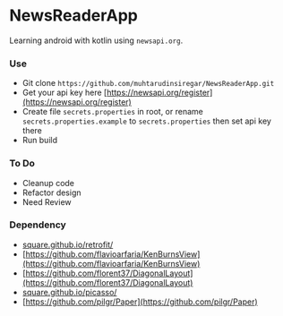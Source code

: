 # NewsReaderApp
Learning android with kotlin using `newsapi.org`.

### Use
 - Git clone `https://github.com/muhtarudinsiregar/NewsReaderApp.git`
 - Get your api key here [https://newsapi.org/register](https://newsapi.org/register)
 - Create file `secrets.properties` in root, or rename `secrets.properties.example` to `secrets.properties` then set api key there
 - Run build

### To Do
 - Cleanup code
 - Refactor design
 - Need Review

### Dependency
 - [square.github.io/retrofit/](square.github.io/retrofit/)
 - [https://github.com/flavioarfaria/KenBurnsView](https://github.com/flavioarfaria/KenBurnsView)
 - [https://github.com/florent37/DiagonalLayout](https://github.com/florent37/DiagonalLayout)
 - [square.github.io/picasso/](square.github.io/picasso/)
 - [https://github.com/pilgr/Paper](https://github.com/pilgr/Paper)
